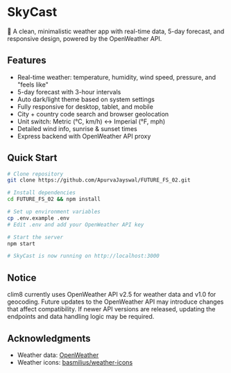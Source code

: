 # SkyCast

🌟 A clean, minimalistic weather app with real-time data, 5-day forecast, and responsive design, powered by the OpenWeather API.

## Features

- Real-time weather: temperature, humidity, wind speed, pressure, and "feels like"
- 5-day forecast with 3-hour intervals
- Auto dark/light theme based on system settings
- Fully responsive for desktop, tablet, and mobile
- City + country code search and browser geolocation
- Unit switch: Metric (°C, km/h) ↔ Imperial (°F, mph)
- Detailed wind info, sunrise & sunset times
- Express backend with OpenWeather API proxy

## Quick Start

```bash
# Clone repository
git clone https://github.com/ApurvaJayswal/FUTURE_FS_02.git

# Install dependencies
cd FUTURE_FS_02 && npm install

# Set up environment variables
cp .env.example .env
# Edit .env and add your OpenWeather API key

# Start the server
npm start

# SkyCast is now running on http://localhost:3000
```

## Notice

clim8 currently uses OpenWeather API v2.5 for weather data and v1.0 for geocoding. Future updates to the OpenWeather API may introduce changes that affect compatibility. If newer API versions are released, updating the endpoints and data handling logic may be required.

## Acknowledgments

- Weather data: [OpenWeather](https://openweathermap.org/)
- Weather icons: [basmilius/weather-icons](https://github.com/basmilius/weather-icons)
